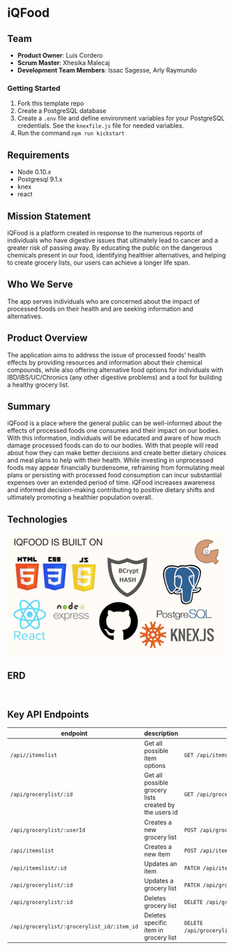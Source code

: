 # iQFood



## Team

  - __Product Owner__: Luis Cordero
  - __Scrum Master__: Xhesika Malecaj
  - __Development Team Members__: Issac Sagesse, Arly Raymundo


### Getting Started

1. Fork this template repo
2. Create a PostgreSQL database
3. Create a `.env` file and define environment variables for your PostgreSQL credentials. See the `knexfile.js` file for needed variables.
4. Run the command `npm run kickstart`

## Requirements

- Node 0.10.x
- Postgresql 9.1.x
- knex
- react

## Mission Statement
 iQFood is a platform created in response to the numerous reports of individuals who have digestive issues that ultimately lead to cancer and a greater risk of passing away. By educating the public on the dangerous chemicals present in our food, identifying healthier alternatives, and helping to create grocery lists, our users can achieve a longer life span.




## Who We Serve
The app serves individuals who are concerned about the impact of processed foods on their health and are seeking information and alternatives.



## Product Overview
The application aims to address the issue of processed foods' health effects by providing resources and information about their chemical compounds, while also offering alternative food options for individuals with IBD/IBS/UC/Chronics (any other digestive problems) and a tool for building a healthy grocery list.



## Summary
iQFood is a place where the general public can be well-informed about the effects of processed foods one consumes and their impact on our bodies. With this information, individuals will be educated and aware of how much damage processed foods can do to our bodies. With that people will read about how they can make better decisions and create better dietary choices and meal plans to help with their health. While investing in unprocessed foods may appear financially burdensome, refraining from formulating meal plans or persisting with processed food consumption can incur substantial expenses over an extended period of time. iQFood increases awareness and informed decision-making contributing to positive dietary shifts and ultimately promoting a healthier population overall.




## Technologies



![](iQFood-Technologies.jpg)

## ERD
![]()



## Key API Endpoints

| endpoint | description | example |
| - | - | - |
| `/api//itemslist` | Get all possible item options | `GET /api/items` |
| `/api/grocerylist/:id` | Get all possible grocery lists created by the users id | `GET /api/grocerylist/2` |
| `/api/grocerylist/:userId` | Creates a new grocery list  | `POST /api/grocerylist/3` |
| `/api/itemslist` | Creates a new item  | `POST /api/itemslist` |
| `/api/itemslist/:id` | Updates an item  | `PATCH /api/itemslist/:id` |
| `/api/grocerylist/:id` | Updates a grocery list  | `PATCH /api/grocerylist/:id` |
| `/api/grocerylist/:id` | Deletes grocery list  | `DELETE /api/grocerylist/:id` |
| `/api/grocerylist/:grocerylist_id/:item_id` | Deletes specific item in grocery list  | `DELETE /api/grocerylist/:grocerylist_id/:item_id` |




